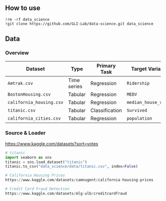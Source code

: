 ## How to use

```
!rm -rf data_science
!git clone https://github.com/GLI-Lab/data-science.git data_science
```

## Data

### Overview

| Dataset | Type | Primary Task | Target Variable |
|---|---|---|---|
| `Amtrak.csv` | Time series | Regression | `Ridership` |
| `BostonHousing.csv` | Tabular | Regression | `MEDV` |
| `california_housing.csv` | Tabular | Regression | `median_house_value` |
| `titanic.csv` | Tabular | Classification | `Survived` |
| `california_cities.csv` | Tabular | Regression | `population` |

### Source & Loader

https://www.kaggle.com/datasets?sort=votes

```python
# titanic
import seaborn as sns
titanic = sns.load_dataset("titanic")
titanic.to_csv("data_science/data/titanic.csv", index=False)

# California Housing Prices
https://www.kaggle.com/datasets/camnugent/california-housing-prices

# Credit Card Fraud Detection
https://www.kaggle.com/datasets/mlg-ulb/creditcardfraud
```
